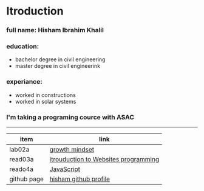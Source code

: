 # Itroduction
### full name: Hisham Ibrahim Khalil
### education:
 - bachelor degree in civil engineering
 - master degree in civil engineerink
### experiance:
 - worked in constructions
 - worked in solar systems
### I'm taking a programing cource with ASAC
_________________________________________________________________________

| item           | link |
| -------------- | ---- |
| lab02a         | [growth mindset](lab02a) |
| read03a         | [itrouduction to Websites programming ](read03a) |
| reado4a         | [JavaScript](read04.md) |
| github page    | [hisham github profile](https://github.com/HishamKhalil1990) |
